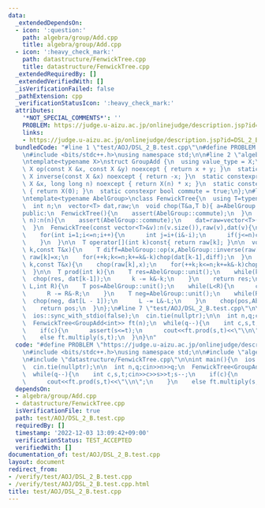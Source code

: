 ```yaml
---
data:
  _extendedDependsOn:
  - icon: ':question:'
    path: algebra/group/Add.cpp
    title: algebra/group/Add.cpp
  - icon: ':heavy_check_mark:'
    path: datastructure/FenwickTree.cpp
    title: datastructure/FenwickTree.cpp
  _extendedRequiredBy: []
  _extendedVerifiedWith: []
  _isVerificationFailed: false
  _pathExtension: cpp
  _verificationStatusIcon: ':heavy_check_mark:'
  attributes:
    '*NOT_SPECIAL_COMMENTS*': ''
    PROBLEM: https://judge.u-aizu.ac.jp/onlinejudge/description.jsp?id=DSL_2_B
    links:
    - https://judge.u-aizu.ac.jp/onlinejudge/description.jsp?id=DSL_2_B
  bundledCode: "#line 1 \"test/AOJ/DSL_2_B.test.cpp\"\n#define PROBLEM \"https://judge.u-aizu.ac.jp/onlinejudge/description.jsp?id=DSL_2_B\"\
    \n#include <bits/stdc++.h>\nusing namespace std;\n\n#line 2 \"algebra/group/Add.cpp\"\
    \ntemplate<typename X>\nstruct GroupAdd {\n  using value_type = X;\n  static constexpr\
    \ X op(const X &x, const X &y) noexcept { return x + y; }\n  static constexpr\
    \ X inverse(const X &x) noexcept { return -x; }\n  static constexpr X power(const\
    \ X &x, long long n) noexcept { return X(n) * x; }\n  static constexpr X unit()\
    \ { return X(0); }\n  static constexpr bool commute = true;\n};\n#line 2 \"datastructure/FenwickTree.cpp\"\
    \ntemplate<typename AbelGroup>\nclass FenwickTree{\n  using T=typename AbelGroup::value_type;\n\
    \  int n;\n  vector<T> dat,raw;\n  void chop(T&a,T b){ a=AbelGroup::op(a,b); }\n\
    public:\n  FenwickTree(){\n    assert(AbelGroup::commute);\n  }\n  FenwickTree(int\
    \ n):n(n){\n    assert(AbelGroup::commute);\n    dat=raw=vector<T>(n,AbelGroup::unit());\n\
    \  }\n  FenwickTree(const vector<T>&v):n(v.size()),raw(v),dat(v){\n    assert(AbelGroup::commute);\n\
    \    for(int i=1;i<=n;i++){\n      int j=i+(i&-i);\n      if(j<=n)chop(dat[j-1],dat[i-1]);\n\
    \    }\n  }\n\n  T operator[](int k)const{ return raw[k]; }\n\n  void set(int\
    \ k,const T&x){\n    T diff=AbelGroup::op(x,AbelGroup::inverse(raw[k]));\n   \
    \ raw[k]=x;\n    for(++k;k<=n;k+=k&-k)chop(dat[k-1],diff);\n  }\n  void multiply(int\
    \ k,const T&x){\n    chop(raw[k],x);\n    for(++k;k<=n;k+=k&-k)chop(dat[k-1],x);\n\
    \  }\n\n  T prod(int k){\n    T res=AbelGroup::unit();\n    while(k>0){\n    \
    \  chop(res, dat[k-1]);\n      k -= k&-k;\n    }\n    return res;\n  }\n  T prod(int\
    \ L,int R){\n    T pos=AbelGroup::unit();\n    while(L<R){\n      chop(pos,dat[R-1]);\n\
    \      R -= R&-R;\n    }\n    T neg=AbelGroup::unit();\n    while(R<L){\n    \
    \  chop(neg, dat[L - 1]);\n      L -= L&-L;\n    }\n    chop(pos,AbelGroup::inverse(neg));\n\
    \    return pos;\n  }\n};\n#line 7 \"test/AOJ/DSL_2_B.test.cpp\"\n\nint main(){\n\
    \  ios::sync_with_stdio(false);\n  cin.tie(nullptr);\n\n  int n,q;cin>>n>>q;\n\
    \  FenwickTree<GroupAdd<int>> ft(n);\n  while(q--){\n    int c,s,t;cin>>c>>s>>t;s--;\n\
    \    if(c){\n      assert(s<=t);\n      cout<<ft.prod(s,t)<<\"\\n\";\n    }\n\
    \    else ft.multiply(s,t);\n  }\n}\n"
  code: "#define PROBLEM \"https://judge.u-aizu.ac.jp/onlinejudge/description.jsp?id=DSL_2_B\"\
    \n#include <bits/stdc++.h>\nusing namespace std;\n\n#include \"algebra/group/Add.cpp\"\
    \n#include \"datastructure/FenwickTree.cpp\"\n\nint main(){\n  ios::sync_with_stdio(false);\n\
    \  cin.tie(nullptr);\n\n  int n,q;cin>>n>>q;\n  FenwickTree<GroupAdd<int>> ft(n);\n\
    \  while(q--){\n    int c,s,t;cin>>c>>s>>t;s--;\n    if(c){\n      assert(s<=t);\n\
    \      cout<<ft.prod(s,t)<<\"\\n\";\n    }\n    else ft.multiply(s,t);\n  }\n}"
  dependsOn:
  - algebra/group/Add.cpp
  - datastructure/FenwickTree.cpp
  isVerificationFile: true
  path: test/AOJ/DSL_2_B.test.cpp
  requiredBy: []
  timestamp: '2022-12-03 13:09:42+09:00'
  verificationStatus: TEST_ACCEPTED
  verifiedWith: []
documentation_of: test/AOJ/DSL_2_B.test.cpp
layout: document
redirect_from:
- /verify/test/AOJ/DSL_2_B.test.cpp
- /verify/test/AOJ/DSL_2_B.test.cpp.html
title: test/AOJ/DSL_2_B.test.cpp
---
```

